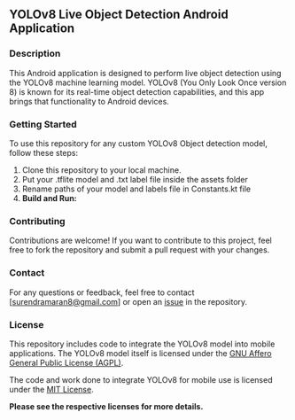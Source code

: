 ## YOLOv8 Live Object Detection Android Application

### Description
This Android application is designed to perform live object detection using the YOLOv8 machine learning model. YOLOv8 (You Only Look Once version 8) is known for its real-time object detection capabilities, and this app brings that functionality to Android devices.

### Getting Started
To use this repository for any custom YOLOv8 Object detection model, follow these steps:
1. Clone this repository to your local machine.
2. Put your .tflite model and .txt label file inside the assets folder
3. Rename paths of your model and labels file in Constants.kt file
4. **Build and Run:**

### Contributing
Contributions are welcome! If you want to contribute to this project, feel free to fork the repository and submit a pull request with your changes.

### Contact
For any questions or feedback, feel free to contact [surendramaran8@gmail.com] or open an [issue](https://github.com/surendramaran/Machine-Learning-in-Mobile/issues/new) in the repository.

### License

This repository includes code to integrate the YOLOv8 model into mobile applications. The YOLOv8 model itself is licensed under the [GNU Affero General Public License (AGPL)](https://www.gnu.org/licenses/agpl-3.0.en.html).

The code and work done to integrate YOLOv8 for mobile use is licensed under the [MIT License](https://github.com/surendramaran/YOLO/blob/main/YOLOv8-Object-Detector-Android-Tflite/LICENSE).

**Please see the respective licenses for more details.**
